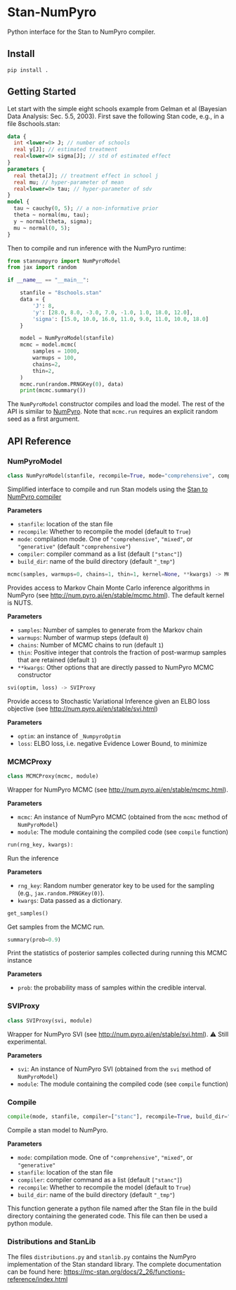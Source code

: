 # Stan-NumPyro

Python interface for the Stan to NumPyro compiler.

## Install

```
pip install .
```

## Getting Started

Let start with the simple eight schools example from Gelman et al (Bayesian Data Analysis: Sec. 5.5, 2003). First save the following Stan code, e.g., in a file 8schools.stan:

```stan
data {
  int <lower=0> J; // number of schools
  real y[J]; // estimated treatment
  real<lower=0> sigma[J]; // std of estimated effect
}
parameters {
  real theta[J]; // treatment effect in school j
  real mu; // hyper-parameter of mean
  real<lower=0> tau; // hyper-parameter of sdv
}
model {
  tau ~ cauchy(0, 5); // a non-informative prior
  theta ~ normal(mu, tau);
  y ~ normal(theta, sigma);
  mu ~ normal(0, 5);
}
```

Then to compile and run inference with the NumPyro runtime:

```python
from stannumpyro import NumPyroModel
from jax import random

if __name__ == "__main__":

    stanfile = "8schools.stan"
    data = {
        'J': 8,
        'y': [28.0, 8.0, -3.0, 7.0, -1.0, 1.0, 18.0, 12.0],
        'sigma': [15.0, 10.0, 16.0, 11.0, 9.0, 11.0, 10.0, 18.0]
    }

    model = NumPyroModel(stanfile)
    mcmc = model.mcmc(
        samples = 1000,
        warmups = 100,
        chains=2,
        thin=2,
    )
    mcmc.run(random.PRNGKey(0), data)
    print(mcmc.summary())
```

The `NumPyroModel` constructor compiles and load the model.
The rest of the API is similar to [NumPyro](http://num.pyro.ai/en/stable/api.html).
Note that `mcmc.run` requires an explicit random seed as a first argument.

## API Reference

### NumPyroModel

```python
class NumPyroModel(stanfile, recompile=True, mode="comprehensive", compiler=["stanc"], build_dir="_tmp")
```

Simplified interface to compile and run Stan models using the [Stan to NumPyro compiler](https://github.com/deepppl/stanc3)

**Parameters**
- `stanfile`: location of the stan file
- `recompile`: Whether to recompile the model (default to `True`)
- `mode`: compilation mode. One of `"comprehensive"`, `"mixed"`, or `"generative"` (default `"comprehensive"`)
- `compiler`: compiler command as a list (default `["stanc"]`)
- `build_dir`: name of the build directory (default `"_tmp"`)


```python
mcmc(samples, warmups=0, chains=1, thin=1, kernel=None, **kwargs) -> MCMCProxy
```

Provides access to Markov Chain Monte Carlo inference algorithms in NumPyro (see http://num.pyro.ai/en/stable/mcmc.html).
The default kernel is NUTS.

**Parameters**
- `samples`: Number of samples to generate from the Markov chain
- `warmups`: Number of warmup steps (default `0`)
- `chains`: Number of MCMC chains to run (default `1`)
- `thin`: Positive integer that controls the fraction of post-warmup samples that are retained (default `1`)
- `**kwargs`: Other options that are directly passed to NumPyro MCMC constructor

```python
svi(optim, loss) -> SVIProxy
```
Provide access to Stochastic Variational Inference given an ELBO loss objective (see http://num.pyro.ai/en/stable/svi.html)

**Parameters**
- `optim`: an instance of `_NumpyroOptim`
- `loss`: ELBO loss, i.e. negative Evidence Lower Bound, to minimize

### MCMCProxy

```python
class MCMCProxy(mcmc, module)
```

Wrapper for NumPyro MCMC (see http://num.pyro.ai/en/stable/mcmc.html).

**Parameters**
- `mcmc`: An instance of NumPyro MCMC (obtained from the `mcmc` method of `NumPyroModel`)
- `module`: The module containing the compiled code (see `compile` function)

```python
run(rng_key, kwargs):
```

Run the inference

**Parameters**
- `rng_key`: Random number generator key to be used for the sampling (e.g., `jax.random.PRNGKey(0)`).
- `kwargs`: Data passed as a dictionary.

```python
get_samples()
```

Get samples from the MCMC run.

```python
summary(prob=0.9)
```

Print the statistics of posterior samples collected during running this MCMC instance

**Parameters**
- `prob`: the probability mass of samples within the credible interval.

### SVIProxy

```python
class SVIProxy(svi, module)
```

Wrapper for NumPyro SVI (see http://num.pyro.ai/en/stable/svi.html).
:warning: Still experimental.

**Parameters**
- `svi`: An instance of NumPyro SVI (obtained from the `svi` method of `NumPyroModel`)
- `module`: The module containing the compiled code (see `compile` function)

### Compile

```python
compile(mode, stanfile, compiler=["stanc"], recompile=True, build_dir="_tmp")
```

Compile a stan model to NumPyro.

**Parameters**
- `mode`: compilation mode. One of `"comprehensive"`, `"mixed"`, or `"generative"`
- `stanfile`: location of the stan file
- `compiler`: compiler command as a list (default `["stanc"]`)
- `recompile`: Whether to recompile the model (default to `True`)
- `build_dir`: name of the build directory (default `"_tmp"`)

This function generate a python file named after the Stan file in the build directory containing the generated code.
This file can then be used a python module.

### Distributions and StanLib

The files `distributions.py` and `stanlib.py` contains the NumPyro implementation of the Stan standard library.
The complete documentation can be found here: https://mc-stan.org/docs/2_26/functions-reference/index.html

